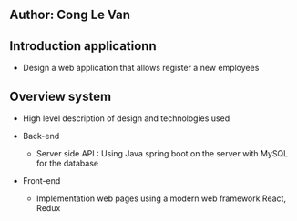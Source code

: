 
## Author: Cong Le Van

## Introduction applicationn
* Design a web application that allows register a new employees


## Overview system
* High level description of design and technologies used

* Back-end 
  * Server side API : Using Java spring boot on the server with MySQL for the database 
  
* Front-end 
  * Implementation web pages using a modern web framework React, Redux